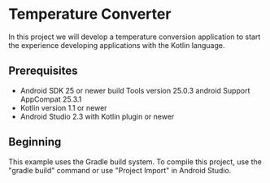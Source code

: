 Temperature Converter
===================================

In this project we will develop a temperature conversion application to start the experience developing applications with the Kotlin language.


Prerequisites
------------
- Android SDK 25 or newer
build Tools version 25.0.3
android Support AppCompat 25.3.1
- Kotlin version 1.1 or newer
- Android Studio 2.3 with Kotlin plugin or newer


Beginning
-------------
This example uses the Gradle build system. To compile this project, use the "gradle build" command or use "Project Import" in Android Studio.


